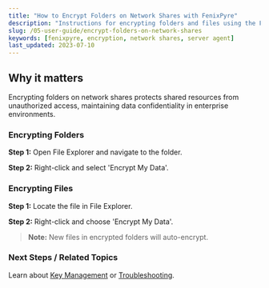 ```yaml
---
title: "How to Encrypt Folders on Network Shares with FenixPyre"
description: "Instructions for encrypting folders and files using the FenixPyre Server Agent on network shares."
slug: /05-user-guide/encrypt-folders-on-network-shares
keywords: [fenixpyre, encryption, network shares, server agent]
last_updated: 2023-07-10
---
```


## Why it matters
Encrypting folders on network shares protects shared resources from unauthorized access, maintaining data confidentiality in enterprise environments.

### Encrypting Folders
**Step 1:** Open File Explorer and navigate to the folder.

**Step 2:** Right-click and select 'Encrypt My Data'.

### Encrypting Files
**Step 1:** Locate the file in File Explorer.

**Step 2:** Right-click and choose 'Encrypt My Data'.

> **Note:** New files in encrypted folders will auto-encrypt.

<!-- IMG:     ./media/05-user-guide/network-shares-encryption.png | Alt: FenixPyre Server Agent encryption options -->

### Next Steps / Related Topics
Learn about [Key Management](/02-core-concepts/key-mgmt) or [Troubleshooting](/09-troubleshooting-&-faq).